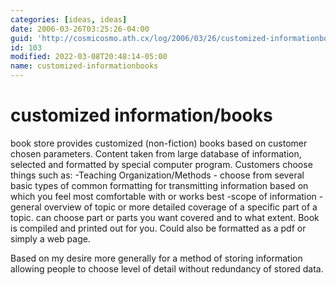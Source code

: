 ```yaml
---
categories: [ideas, ideas]
date: 2006-03-26T03:25:26-04:00
guid: 'http://cosmicosmo.ath.cx/log/2006/03/26/customized-informationbooks/'
id: 103
modified: 2022-03-08T20:48:14-05:00
name: customized-informationbooks
---
```


customized information/books
============================

book store provides customized (non-fiction) books based on customer chosen parameters.  Content taken from large database of information, selected and formatted by special computer program.  Customers choose things such as:
-Teaching Organization/Methods - choose from several basic types of common formatting for transmitting information based on which you feel most comfortable with or works best
-scope of information - general overview of topic or more detailed coverage of a specific part of a topic.  can choose part or parts you want covered and to what extent.
Book is compiled and printed out for you.  Could also be formatted as a pdf or simply a web page.

Based on my desire more generally for a method of storing information allowing people to choose level of detail without redundancy of stored data.
